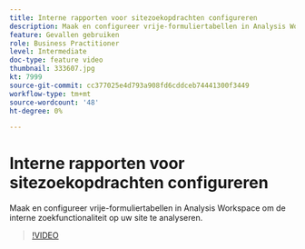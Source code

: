 ```yaml
---
title: Interne rapporten voor sitezoekopdrachten configureren
description: Maak en configureer vrije-formuliertabellen in Analysis Workspace om de interne zoekfunctionaliteit op uw site te analyseren.
feature: Gevallen gebruiken
role: Business Practitioner
level: Intermediate
doc-type: feature video
thumbnail: 333607.jpg
kt: 7999
source-git-commit: cc377025e4d793a908fd6cddceb74441300f3449
workflow-type: tm+mt
source-wordcount: '48'
ht-degree: 0%

---
```



# Interne rapporten voor sitezoekopdrachten configureren

Maak en configureer vrije-formuliertabellen in Analysis Workspace om de interne zoekfunctionaliteit op uw site te analyseren.

>[!VIDEO](https://video.tv.adobe.com/v/333607/?quality=12&learn=on)
